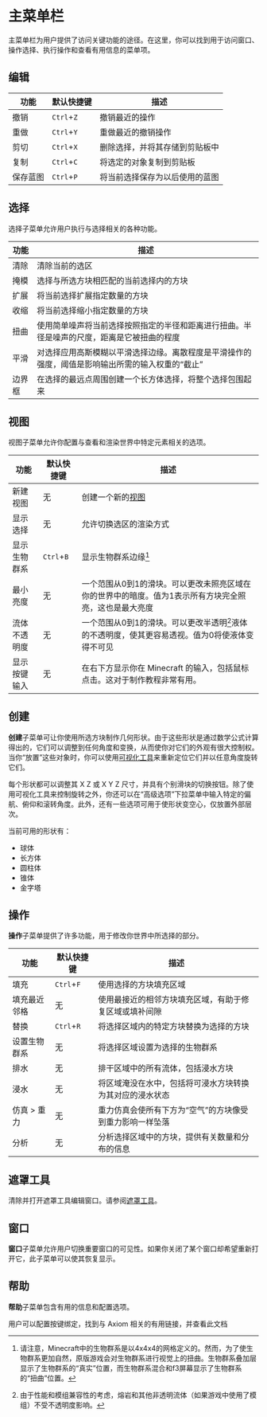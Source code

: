 # 主菜单栏

主菜单栏为用户提供了访问关键功能的途径。在这里，你可以找到用于访问窗口、操作选择、执行操作和查看有用信息的菜单项。

## 编辑

| 功能          | 默认快捷键 | 描述                                   |
| ------------- | ---------- | -------------------------------------- |
| 撤销          | `Ctrl`+`Z`     | 撤销最近的操作                         |
| 重做          | `Ctrl`+`Y`     | 重做最近的撤销操作                     |
| 剪切          | `Ctrl`+`X`     | 删除选择，并将其存储到剪贴板中         |
| 复制          | `Ctrl`+`C`     | 将选定的对象复制到剪贴板               |
| 保存蓝图      | `Ctrl`+`P`     | 将当前选择保存为以后使用的蓝图         |

## 选择

选择子菜单允许用户执行与选择相关的各种功能。

| 功能       | 描述                                                                                          |
| ---------- | -------------------------------------------------------------------------------------------- |
| 清除       | 清除当前的选区                                                                                  |
| 掩模       | 选择与所选方块相匹配的当前选择内的方块                                                        |
| 扩展       | 将当前选择扩展指定数量的方块                                                                  |
| 收缩       | 将当前选择缩小指定数量的方块                                                                  |
| 扭曲       | 使用简单噪声将当前选择按照指定的半径和距离进行扭曲。半径是噪声的尺度，距离是它被扭曲的程度     |
| 平滑       | 对选择应用高斯模糊以平滑选择边缘。离散程度是平滑操作的强度，阈值是影响输出所需的输入权重的“截止” |
| 边界框     | 在选择的最远点周围创建一个长方体选择，将整个选择包围起来                                    |

## 视图

视图子菜单允许你配置与查看和渲染世界中特定元素相关的选项。

| 功能             | 默认快捷键 | 描述                                                                                                                                 |
| ---------------- | ---------- | ------------------------------------------------------------------------------------------------------------------------------------ |
| 新建视图         | 无         | 创建一个新的[视图](views.md)                |
| 显示选择         | 无         | 允许切换选区的渲染方式                     |
| 显示生物群系     | `Ctrl`+`B` | 显示生物群系边缘[^1]                       |
| 最小亮度         | 无         | 一个范围从0到1的滑块。可以更改未照亮区域在你的世界中的暗度。值为1表示所有方块完全照亮，这也是最大亮度  |
| 流体不透明度     | 无         | 一个范围从0到1的滑块。可以更改半透明[^2]液体的不透明度，使其更容易透视。值为0将使液体变得不可见    |
| 显示按键输入     | 无         | 在右下方显示你在 Minecraft 的输入，包括鼠标点击。这对于制作教程非常有用。|

[^1]: 请注意，Minecraft中的生物群系是以4x4x4的网格定义的。然而，为了使生物群系更加自然，原版游戏会对生物群系进行视觉上的扭曲。生物群系叠加层显示了生物群系的“真实”位置，而生物群系混合和f3屏幕显示了生物群系的“扭曲”位置。

[^2]: 由于性能和模组兼容性的考虑，熔岩和其他非透明流体（如果游戏中使用了模组）不受不透明度影响。

## 创建

**创建**子菜单可让你使用所选方块制作几何形状。由于这些形状是通过数学公式计算得出的，它们可以调整到任何角度和变换，从而使你对它们的外观有很大控制权。当你“放置”这些对象时，你可以使用[可视化工具](gizmos.md)来重新定位它们并以任意角度旋转它们。

每个形状都可以调整其 X Z 或 X Y Z 尺寸，并具有个别滑块的切换按钮。除了使用可视化工具来控制旋转之外，你还可以在“高级选项”下拉菜单中输入特定的偏航、俯仰和滚转角度。此外，还有一些选项可用于使形状变空心，仅放置外部层次。

当前可用的形状有：
- 球体
- 长方体
- 圆柱体
- 锥体
- 金字塔

## 操作

**操作**子菜单提供了许多功能，用于修改你世界中所选择的部分。

| 功能          | 默认快捷键 | 描述                                                                                      |
| ------------- | ---------- | ----------------------------------------------------------------------------------------- |
| 填充           | `Ctrl`+`F`     | 使用选择的方块填充区域                                                                    |
| 填充最近邻格   | 无         | 使用最接近的相邻方块填充区域，有助于修复区域或填补间隙                                    |
| 替换           | `Ctrl`+`R`     | 将选择区域内的特定方块替换为选择的方块                                                    |
| 设置生物群系   | 无         | 将选择区域设置为选择的生物群系                                                            |
| 排水           | 无         | 排干区域中的所有流体，包括浸水方块                                                        |
| 浸水           | 无         | 将区域淹没在水中，包括将可浸水方块转换为其对应的浸水状态                                    |
| 仿真 > 重力    | 无         | 重力仿真会使所有下方为“空气”的方块像受到重力影响一样坠落                                  |
| 分析           | 无         | 分析选择区域中的方块，提供有关数量和分布的信息                                              |

## 遮罩工具

清除并打开遮罩工具编辑窗口。请参阅[遮罩工具](toolmasks.md)。

## 窗口

**窗口**子菜单允许用户切换重要窗口的可见性。如果你关闭了某个窗口却希望重新打开它，此子菜单可以使其恢复显示。

## 帮助

**帮助**子菜单包含有用的信息和配置选项。

用户可以配置按键绑定，找到与 Axiom 相关的有用链接，并查看此文档